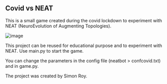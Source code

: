 ## Covid vs NEAT

This is a small game created during the covid lockdown to experiment with NEAT (NeuroEvolution of Augmenting Topologies).

![image](https://user-images.githubusercontent.com/23699878/118906966-b8f83900-b8ec-11eb-9400-23c5097ba966.png)

This project can be reused for educational purpose and to experiment with NEAT. Use main.py to start the game.


You can change the parameters in the config file (neatbot > confcovid.txt) and in game.py.

The project was created by Simon Roy.
